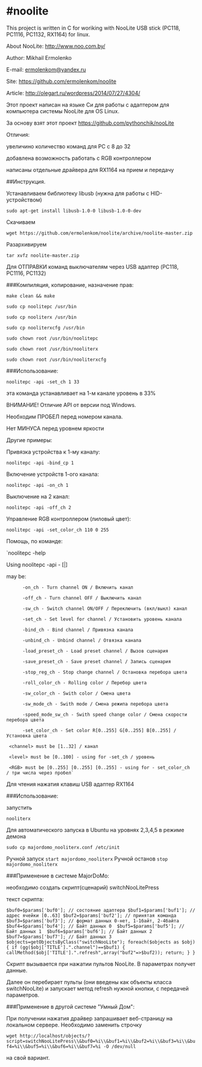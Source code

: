 #noolite
=======
This project is written in C for woriking with NooLite USB stick (PC118, PC1116, PC1132, RX1164) for linux.

About NooLite: http://www.noo.com.by/

Author: Mikhail Ermolenko

E-mail: ermolenkom@yandex.ru

Site: https://github.com/ermolenkom/noolite

Article: http://olegart.ru/wordpress/2014/07/27/4304/

Этот проект написан на языке Си для работы c адаптером для компьютера системы NooLite для OS Linux.

За основу взят этот проект https://github.com/pythonchik/nooLite

Отличия: 

  увеличино количество команд для PC с 8 до 32
  
  добавлена возможность работать с RGB контроллером
  
  написаны отдельные драйвера для RX1164 на прием и передачу
  
  
##Инструкция.

Устанавливаем библиотеку libusb (нужна для работы с HID-устройством)

  `sudo apt-get install libusb-1.0-0 libusb-1.0-0-dev`
  
Скачиваем  

  `wget https://github.com/ermolenkom/noolite/archive/noolite-master.zip`
  
Разархивируем  

  `tar xvfz noolite-master.zip`


Для ОТПРАВКИ команд выключателям через USB адаптер (PC118, PC1116, PC1132)


###Компиляция, копирование, назначение прав:

  `make clean && make`

  `sudo cp noolitepc /usr/bin`

  `sudo cp nooliterx /usr/bin`

  `sudo cp nooliterxcfg /usr/bin`

  `sudo chown root /usr/bin/noolitepc`

  `sudo chown root /usr/bin/nooliterx`

  `sudo chown root /usr/bin/nooliterxcfg`

  

###Использование:

  `noolitepc -api -set_ch 1 33`
  
эта команда устанавливает на 1-м канале уровень в 33%

ВНИМАНИЕ! Отличие API от версии под Windows. 

  Необходим ПРОБЕЛ перед номером канала.
  
  Нет МИНУСА перед уровнем яркости

Другие примеры:

Привязка устройства к 1-му каналу:

  `noolitepc -api -bind_ср 1`
  
Включение устройств 1-ого канала:

  `noolitepc -api -on_ch 1`
  
Выключение на 2 канал:

  `noolitepc -api -off_ch 2`
  
Управление RGB контроллером (лиловый цвет):

  `noolitepc -api -set_color_ch 110 0 255`

Помощь, по команде:

`noolitepc -help

Using noolitepc -api -<command> <channel> [<level>|<RGB>]

  <command> may be:
    
          -on_ch - Turn channel ON / Включить канал
          
          -off_ch - Turn channel OFF / Выключить канал
          
          -sw_ch - Switch channel ON/OFF / Переключить (вкл/выкл) канал
          
          -set_ch - Set level for channel / Установить уровень канала
          
          -bind_ch - Bind channel / Привязка канала
          
          -unbind_ch - Unbind channel / Отвязка канала
          
          -load_preset_ch - Load preset channel / Вызов сценария
          
          -save_preset_ch - Save preset channel / Запись сценария
          
          -stop_reg_ch - Stop change channel / Остановка перебора цвета
          
          -roll_color_ch - Rolling color / Перебор цвета
          
          -sw_color_ch - Swith color / Смена цвета
          
          -sw_mode_ch - Swith mode / Смена режипа перебора цвета
          
          -speed_mode_sw_ch - Swith speed change color / Смена скорости перебора цвета
          
          -set_color_ch - Set color R[0..255] G[0..255] B[0..255] / Установка цвета
          
     <channel> must be [1..32] / канал
     
     <level> must be [0..100] - using for -set_ch / уровень
     
     <RGB> must be [0..255] [0..255] [0..255] - using for - set_color_ch  / три числа через пробел`
     

Для чтения нажатия клавиш USB адаптер RX1164

###Использование:

запустить 

  `nooliterx`
  
Для автоматического запуска в Ubuntu на уровнях 2,3,4,5 в режиме демона

   `sudo cp majordomo_nooliterx.conf /etc/init`
   
Ручной запуск
 `start majordomo_nooliterx`
Ручной останов
 `stop majordomo_nooliterx`

###Применение в системе MajorDoMo:

необходимо создать скрипт(сценарий) switchNooLitePress

текст скрипта:

`$buf0=$params['buf0']; // состояние адаптера
$buf1=$params['buf1']; // адрес ячейки [0..63]
$buf2=$params['buf2']; // принятая команда
$buf3=$params['buf3']; // формат данных 0-нет, 1-1байт, 2-4байта
$buf4=$params['buf4']; // Байт данных 0 
$buf5=$params['buf5']; // Байт данных 1 
$buf6=$params['buf6']; // Байт данных 2 
$buf7=$params['buf7']; // Байт данных 3 
$objects=getObjectsByClass("switchNooLite");
foreach($objects as $obj){
  if (gg($obj['TITLE'].".channel")==$buf1) {
    callMethod($obj['TITLE'].".refresh",array("buf2"=>$buf2));
    return;
  }
}`

Скрипт вызывается при нажатии пультов NooLite. В параметрах получет данные.

Далее он перебирает пульты (они введены как объекты класса switchNooLite) и запускает метод refresh нужной кнопки, 
с передачей параметров.

###Применение в другой системе "Умный Дом":

При получении нажатия драйвер запрашивает веб-страницу на локальном сервере. Необходимо заменить строчку

`wget http://localhost/objects/?script=switchNooLitePress\\&buf0=%i\\&buf1=%i\\&buf2=%i\\&buf3=%i\\&buf4=%i\\&buf5=%i\\&buf6=%i\\&buf7=%i -O /dev/null`

на свой вариант.







